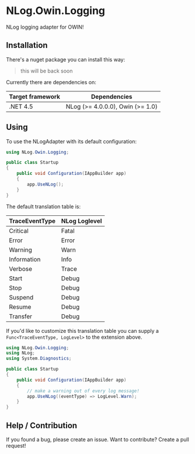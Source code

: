 # NLog.Owin.Logging

NLog logging adapter for OWIN!

## Installation

There's a nuget package you can install this way:

> this will be back soon

Currently there are dependencies on:

| Target framework | Dependencies |
|---|---|
| .NET 4.5 | NLog (>= 4.0.0.0), Owin (>= 1.0) |

## Using

To use the NLogAdapter with its default configuration:

```C#
using NLog.Owin.Logging;

public class Startup
{
	public void Configuration(IAppBuilder app)
	{
		app.UseNLog();
	}
}
```

The default translation table is:

| TraceEventType	| NLog Loglevel |
|-------------------|---------------|
| Critical			| Fatal			|
| Error				| Error 		|
| Warning			| Warn 			|
| Information		| Info 			|
| Verbose			| Trace 		|
| Start				| Debug 		|
| Stop				| Debug 		|
| Suspend			| Debug 		|
| Resume			| Debug 		|
| Transfer			| Debug 		|

If you'd like to customize this translation table you can supply a `Func<TraceEventType, LogLevel>` to the extension above.

```C#
using NLog.Owin.Logging;
using NLog;
using System.Diagnostics;

public class Startup
{
	public void Configuration(IAppBuilder app)
	{
		// make a warning out of every log message!
		app.UseNLog((eventType) => LogLevel.Warn);
	}
}
```

## Help / Contribution

If you found a bug, please create an issue. Want to contribute? Create a pull request!
